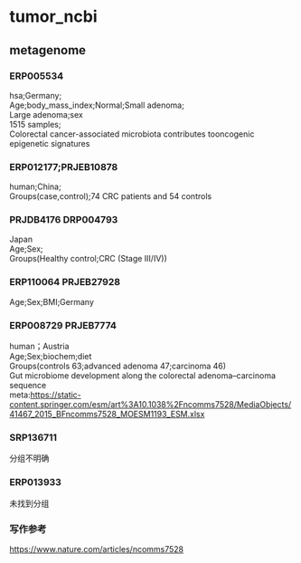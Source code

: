 # tumor_ncbi

## metagenome

###  ERP005534
hsa;Germany;  
Age;body_mass_index;Normal;Small adenoma;	  
Large adenoma;sex  
1515 samples;  
Colorectal cancer-associated microbiota contributes tooncogenic epigenetic signatures   

### ERP012177;PRJEB10878
human;China;  
Groups(case,control);74 CRC patients and 54 controls   

### PRJDB4176 DRP004793
Japan  
Age;Sex;    
Groups(Healthy control;CRC (Stage III/IV))  

### ERP110064 	PRJEB27928
Age;Sex;BMI;Germany


### ERP008729 	PRJEB7774
human；Austria    
Age;Sex;biochem;diet     
Groups(controls 63;advanced adenoma 47;carcinoma 46)    
Gut microbiome development along the colorectal adenoma–carcinoma sequence    
meta:https://static-content.springer.com/esm/art%3A10.1038%2Fncomms7528/MediaObjects/41467_2015_BFncomms7528_MOESM1193_ESM.xlsx  

### SRP136711
分组不明确
### ERP013933
未找到分组

### 写作参考
https://www.nature.com/articles/ncomms7528
